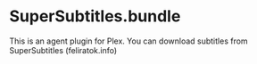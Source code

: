 SuperSubtitles.bundle
=====================

This is an agent plugin for Plex. You can download subtitles from SuperSubtitles (feliratok.info)
